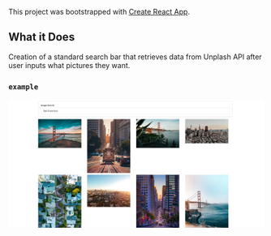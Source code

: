 This project was bootstrapped with [Create React App](https://github.com/facebook/create-react-app).

## What it Does

Creation of a standard search bar that retrieves data from Unplash API after user inputs what pictures they want.

### `example`
![San Francisco Bay](screenshots/SF.png "San Francisco")